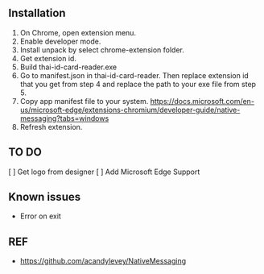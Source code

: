 ## Installation
1. On Chrome, open extension menu.
2. Enable developer mode.
3. Install unpack by select chrome-extension folder.
4. Get extension id.
5. Build thai-id-card-reader.exe
6. Go to manifest.json in thai-id-card-reader. Then replace extension id that you get from step 4 and replace the path to your exe file from step 5.
7. Copy app manifest file to your system. https://docs.microsoft.com/en-us/microsoft-edge/extensions-chromium/developer-guide/native-messaging?tabs=windows
8. Refresh extension.

## TO DO
[ ] Get logo from designer
[ ] Add Microsoft Edge Support

## Known issues
* Error on exit

## REF
* https://github.com/acandylevey/NativeMessaging